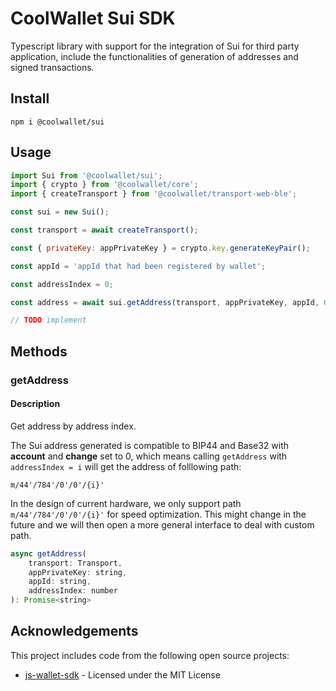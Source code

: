 # CoolWallet Sui SDK

Typescript library with support for the integration of Sui for third party application, include the functionalities of generation of addresses and signed transactions. 

## Install

```shell
npm i @coolwallet/sui
```

## Usage

```javascript
import Sui from '@coolwallet/sui';
import { crypto } from '@coolwallet/core';
import { createTransport } from '@coolwallet/transport-web-ble';

const sui = new Sui();

const transport = await createTransport();

const { privateKey: appPrivateKey } = crypto.key.generateKeyPair();

const appId = 'appId that had been registered by wallet';

const addressIndex = 0;

const address = await sui.getAddress(transport, appPrivateKey, appId, 0);

// TODO implement
```

## Methods

### getAddress

#### Description

Get address by address index.

The Sui address generated is compatible to BIP44 and Base32 with **account** and **change** set to 0, which means calling `getAddress` with `addressIndex = i` will get the address of folllowing path:

```none
m/44'/784'/0'/0'/{i}'
```

In the design of current hardware, we only support path `m/44'/784'/0'/0'/{i}'` for speed optimization. This might change in the future and we will then open a more general interface to deal with custom path.

```javascript
async getAddress(
    transport: Transport, 
    appPrivateKey: string, 
    appId: string, 
    addressIndex: number
): Promise<string> 
```

## Acknowledgements

This project includes code from the following open source projects:

- [js-wallet-sdk](https://github.com/okx/js-wallet-sdk) - Licensed under the MIT License